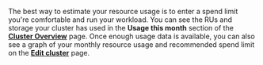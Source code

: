 The best way to estimate your resource usage is to enter a spend limit you're comfortable and run your workload. You can see the RUs and storage your cluster has used in the **Usage this month** section of the [**Cluster Overview**](serverless-cluster-management.html#view-cluster-overview) page. Once enough usage data is available, you can also see a graph of your monthly resource usage and recommended spend limit on the [**Edit cluster**](serverless-cluster-management.html#edit-your-spend-limit) page.